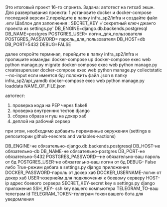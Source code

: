 Это итоговый проект 16-го спринта.
Задача: автотест на гитхаб экшн.
Для развертывания проекта:
1.установите docker и docker-compose последней версии
2.перейдите в папку infra_sp2/infra и создайте файл .env
Шаблон для заполнения :
SECRET_KEY ='секретный ключ джанго проекта из settings.py'
DB_ENGINE=django.db.backends.postgresql
DB_NAME=postgres 
POSTGRES_USER= логин_для_пользователя
POSTGRES_PASSWORD= пароль_для_пользователя
DB_HOST=db
DB_PORT=5432
DEBUG=FALSE

далее откройте терминал, перейдите в папку infra_sp2/infra и пропишите команды:
docker-compose up
docker-compose exec web python manage.py migrate
docker-compose exec web python manage.py createsuperuser
docker-compose exec web python manage.py collectstatic --no-input 
если имеется бд:
положить файл .json в папку infra_sp2/api_yamdb
docker-compose exec web python manage.py loaddata NAME_OF_FILE.json


автотест:
1) проверка кода на PEP через flake8
2) проверка внутренних тестов django
3) сборка образа и пуш на докер хаб
4) деплой на рабочий сервер

при этом, необходимо добавить переменные окружения (settings в репозитории github->secrets and variables->actions)

DB_ENGINE-не обязательно-django.db.backends.postgresql
DB_HOST-не обязательно-db
DB_NAME-не обязательно-postgres
DB_PORT-не обязательно-5432
POSTGRES_PASSWORD--не обязательно-ваш пароль от бд
POSTGRES_USER-не обязательно-ваш логин от бд
DEBUG- False либо True-режим дебага в settings.py django приложения
DOCKER_PASSWORD-пароль от докер хаб
DOCKER_USERNAME-логин от докер хаб
USER-юзернейм для подключения к боевому серверу
HOST-ip адрес боевого сервера
SECRET_KEY-secret key в settings.py django приложения
SSH_KEY- ssh key вашего компьютера
TELEGRAM_TO-ваш телеграм id
TELEGRAM_TOKEN-телеграм токен вашего бота для уведомления


